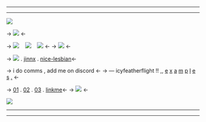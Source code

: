 ***
***
![](https://kzsc.neocities.org/the%20actual%20files%20goddamn/6th-harbinger/8269E0E5-ED96-441C-B796-9B9E7490A8CC.png) 

-> ![](https://kzsc.neocities.org/the%20actual%20files%20goddamn/6th-harbinger/9FAE3F8B-691F-4D5E-85C1-B28D56C661CA.png) <-

-> ![](https://kzsc.neocities.org/the%20actual%20files%20goddamn/6th-harbinger/BF39247C-1429-4577-AC23-3A4B17351931.png)      ![](https://kzsc.neocities.org/the%20actual%20files%20goddamn/6th-harbinger/4963A030-D91F-47C1-9944-0DF54136504F.png)      ![](https://kzsc.neocities.org/the%20actual%20files%20goddamn/6th-harbinger/4229CBA7-F625-41E8-8599-1CA2886974FB.png) <-
-> ![](https://kzsc.neocities.org/the%20actual%20files%20goddamn/6th-harbinger/201BE663-6709-4199-9FF5-75322FD1744F.png) <-

-> ![](https://kzsc.neocities.org/the%20actual%20files%20goddamn/6th-harbinger/F7324BA2-2893-4BC7-B734-D7EC5E7A0A74.gif) . [jinnx](/jinnx) . [nice-lesbian](/nice-lesbian)<-

-> i do comms , add me on discord <-
-> — icyfeatherflight !! ,, [e](/kuni-kuzu-shi) [x](/lucielz) [a](/baksa) [m](/regedit) [p](/stardanshi) [l](/maple-leaf) [e](https://pin.it/2wzYBHe) [s](https://pin.it/2fHsvdn) [.](/cigarro) <-

-> [01](/kuni-kuzu-shi) . [02](/cigarro) . [03](/earthafterrain) . [linkme](/6thharbingerlinkme)<-
-> [![](https://kzsc.neocities.org/the%20actual%20files%20goddamn/6th-harbinger/87D21FC0-CF84-40E5-94A4-58DD6B873DC7.png)](/guobeng) <-

 ![](https://kzsc.neocities.org/the%20actual%20files%20goddamn/6th-harbinger/CFF6A6DC-2CFD-43E4-8803-93F4B9D984DA.png)
***
***